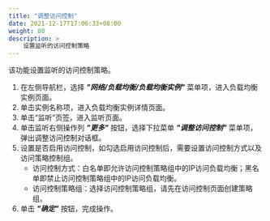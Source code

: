```yaml
---
title: "调整访问控制"
date: 2021-12-17T17:06:33+08:00
weight: 80
description: >
    设置监听的访问控制策略
---
```



该功能设置监听的访问控制策略。

1. 在左侧导航栏，选择 **_"网络/负载均衡/负载均衡实例"_** 菜单项，进入负载均衡实例页面。
2. 单击实例名称项，进入负载均衡实例详情页面。
2. 单击“监听”页签，进入监听页面。
3. 单击监听右侧操作列 **_"更多"_** 按钮，选择下拉菜单 **_"调整访问控制"_** 菜单项，弹出调整访问控制对话框。
4. 设置是否启用访问控制，如勾选启用访问控制后，需要设置访问控制方式以及访问策略控制组。
    - 访问控制方式：白名单即允许访问控制策略组中的IP访问负载均衡；黑名单即禁止访问控制策略组中的IP访问负载均衡。
    - 访问控制策略组：选择访问控制策略组，请先在访问控制页面创建策略组。
5. 单击 **_"确定"_** 按钮，完成操作。 